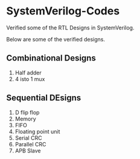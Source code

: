 # SystemVerilog-Codes
Verified some of the RTL Designs in SystemVerilog.

Below are some of the verified designs.

## Combinational Designs
1. Half adder
2. 4 isto 1 mux

## Sequential DEsigns
1. D flip flop
2. Memory
3. FIFO
4. Floating point unit
5. Serial CRC
6. Parallel CRC
7. APB Slave
